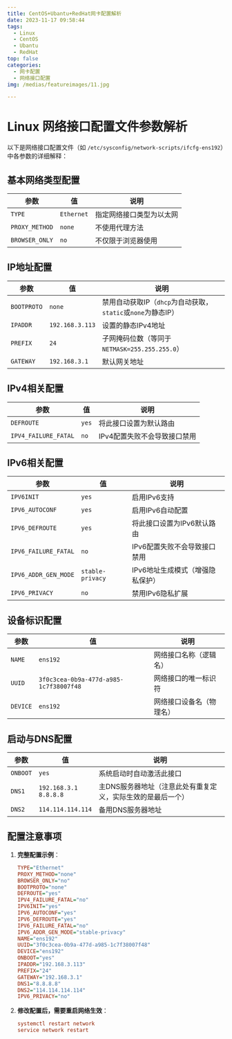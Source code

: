 ```yaml
---
title: CentOS+Ubantu+RedHat网卡配置解析
date: 2023-11-17 09:58:44
tags: 
  - Linux
  - CentOS
  - Ubantu
  - RedHat
top: false
categories: 
  - 网卡配置
  - 网络接口配置
img: /medias/featureimages/11.jpg

---
```

# Linux 网络接口配置文件参数解析

以下是网络接口配置文件（如 `/etc/sysconfig/network-scripts/ifcfg-ens192`）中各参数的详细解释：

## 基本网络类型配置

| 参数 | 值 | 说明 |
|------|----|------|
| `TYPE` | `Ethernet` | 指定网络接口类型为以太网 |
| `PROXY_METHOD` | `none` | 不使用代理方法 |
| `BROWSER_ONLY` | `no` | 不仅限于浏览器使用 |

## IP地址配置

| 参数 | 值 | 说明 |
|------|----|------|
| `BOOTPROTO` | `none` | 禁用自动获取IP（`dhcp`为自动获取，`static`或`none`为静态IP） |
| `IPADDR` | `192.168.3.113` | 设置的静态IPv4地址 |
| `PREFIX` | `24` | 子网掩码位数（等同于`NETMASK=255.255.255.0`） |
| `GATEWAY` | `192.168.3.1` | 默认网关地址 |

## IPv4相关配置

| 参数 | 值 | 说明 |
|------|----|------|
| `DEFROUTE` | `yes` | 将此接口设置为默认路由 |
| `IPV4_FAILURE_FATAL` | `no` | IPv4配置失败不会导致接口禁用 |

## IPv6相关配置

| 参数 | 值 | 说明 |
|------|----|------|
| `IPV6INIT` | `yes` | 启用IPv6支持 |
| `IPV6_AUTOCONF` | `yes` | 启用IPv6自动配置 |
| `IPV6_DEFROUTE` | `yes` | 将此接口设置为IPv6默认路由 |
| `IPV6_FAILURE_FATAL` | `no` | IPv6配置失败不会导致接口禁用 |
| `IPV6_ADDR_GEN_MODE` | `stable-privacy` | IPv6地址生成模式（增强隐私保护） |
| `IPV6_PRIVACY` | `no` | 禁用IPv6隐私扩展 |

## 设备标识配置

| 参数 | 值 | 说明 |
|------|----|------|
| `NAME` | `ens192` | 网络接口名称（逻辑名） |
| `UUID` | `3f0c3cea-0b9a-477d-a985-1c7f38007f48` | 网络接口的唯一标识符 |
| `DEVICE` | `ens192` | 网络接口设备名（物理名） |

## 启动与DNS配置

| 参数 | 值 | 说明 |
|------|----|------|
| `ONBOOT` | `yes` | 系统启动时自动激活此接口 |
| `DNS1` | `192.168.3.1`<br>`8.8.8.8` | 主DNS服务器地址（注意此处有重复定义，实际生效的是最后一个） |
| `DNS2` | `114.114.114.114` | 备用DNS服务器地址 |

## 配置注意事项



1. **完整配置示例**：
   ```ini
   TYPE="Ethernet"
   PROXY_METHOD="none"
   BROWSER_ONLY="no"
   BOOTPROTO="none"
   DEFROUTE="yes"
   IPV4_FAILURE_FATAL="no"
   IPV6INIT="yes"
   IPV6_AUTOCONF="yes"
   IPV6_DEFROUTE="yes"
   IPV6_FAILURE_FATAL="no"
   IPV6_ADDR_GEN_MODE="stable-privacy"
   NAME="ens192"
   UUID="3f0c3cea-0b9a-477d-a985-1c7f38007f48"
   DEVICE="ens192"
   ONBOOT="yes"
   IPADDR="192.168.3.113"
   PREFIX="24"
   GATEWAY="192.168.3.1"
   DNS1="8.8.8.8"
   DNS2="114.114.114.114"
   IPV6_PRIVACY="no"
   ```
2. **修改配置后，需要重启网络生效**：
   ```ini
   systemctl restart network
   service network restart 
   ```